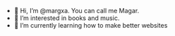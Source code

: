 - 👋 Hi, I’m @margxa. You can call me Magar.
- 👀 I’m interested in books and music.
- 🌱 I’m currently learning how to make better websites
